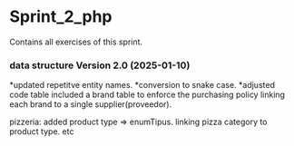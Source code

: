 # Sprint_2_php
Contains all exercises of this sprint.

### data structure Version 2.0 (2025-01-10)
*updated repetitve entity names.
*conversion to snake case.
*adjusted code table included a brand table to enforce the purchasing policy
linking each brand to a single supplier(proveedor).

pizzeria:
added product type => enumTipus.
linking pizza category to product type. etc
